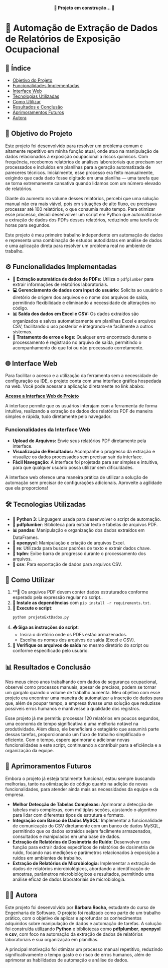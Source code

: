 <p align="center">
  <b>🚧 Projeto em construção... 🚧</b>
</p>

##

# 🚀 Automação de Extração de Dados de Relatórios de Exposição Ocupacional

## 📑 Índice

- [Objetivo do Projeto](#objetivo-do-projeto)
- [Funcionalidades Implementadas](#funcionalidades-implementadas)
- [Interface Web](#interface-web)
- [Tecnologias Utilizadas](#tecnologias-utilizadas)
- [Como Utilizar](#como_utilizar)
- [Resultados e Conclusão](#resultados-e-conclusão)
- [Aprimoramentos Futuros](#aprimoramentos-futuros)
- [Autora](#autora)

## <a name="objetivo-do-projeto"></a> 🎯 Objetivo do Projeto

Este projeto foi desenvolvido para resolver um problema comum e altamente repetitivo em minha função atual, onde atuo na manipulação de dados relacionados à exposição ocupacional a riscos químicos. Com frequência, recebemos relatórios de análises laboratoriais que precisam ser processados e incluídos em planilhas para a geração automatizada de pareceres técnicos. Inicialmente, esse processo era feito manualmente, exigindo que cada dado fosse digitado em uma planilha — uma tarefa que se torna extremamente cansativa quando lidamos com um número elevado de relatórios.

Diante do aumento no volume desses relatórios, percebi que uma solução manual não era mais viável, pois em situações de alto fluxo, eu precisava processar até 100 relatórios, o que consumia muito tempo. Para otimizar esse processo, decidi desenvolver um script em Python que automatizasse a extração de dados dos PDFs desses relatórios, reduzindo uma tarefa de horas para segundos.

Este projeto é meu primeiro trabalho independente em automação de dados e representa uma combinação de estudos autodidatas em análise de dados e uma aplicação direta para resolver um problema real no ambiente de trabalho.

## <a name="funcionalidades-implementadas"></a> ⚙️ Funcionalidades Implementadas

- **📄 Extração automática de dados de PDFs:** Utiliza o `pdfplumber` para extrair informações de relatórios laboratoriais.
- **💻 Gerenciamento de dados com input do usuário:** Solicita ao usuário o diretório de origem dos arquivos e o nome dos arquivos de saída, permitindo flexibilidade e eliminando a necessidade de alterações no código.
- **📊 Saída dos dados em Excel e CSV:** Os dados extraídos são organizados e salvos automaticamente em planilhas Excel e arquivos CSV, facilitando o uso posterior e integrando-se facilmente a outros sistemas.
- **📝 Tratamento de erros e logs:** Qualquer erro encontrado durante o processamento é registrado no arquivo de saída, permitindo o acompanhamento do que foi ou não processado corretamente.

## <a name="interface-web"></a> 🌐 Interface Web

Para facilitar o acesso e a utilização da ferramenta sem a necessidade de configuração ou IDE, o projeto conta com uma interface gráfica hospedada na web. Você pode acessar a aplicação diretamente no link abaixo:

[**Acesse a Interface Web do Projeto**]([https://seulink.streamlit.app](https://automacao-extracao-relatorios-ocupacionais-baa.streamlit.app/))

A interface permite que os usuários interajam com a ferramenta de forma intuitiva, realizando a extração de dados dos relatórios PDF de maneira simples e rápida, tudo diretamente pelo navegador.

### Funcionalidades da Interface Web

- **Upload de Arquivos:** Envie seus relatórios PDF diretamente pela interface.
- **Visualização de Resultados:** Acompanhe o progresso da extração e visualize os dados processados sem precisar sair da interface.
- **Fácil Navegação:** A interface foi projetada para ser simples e intuitiva, para que qualquer usuário possa utilizar sem dificuldades.

A interface web oferece uma maneira prática de utilizar a solução de automação sem precisar de configurações adicionais. Aproveite a agilidade que ela proporciona!
## <a name="tecnologias-utilizadas"></a> 🛠️ Tecnologias Utilizadas

- **🐍 Python 3**: Linguagem usada para desenvolver o script de automação.
- **📄 pdfplumber**: Biblioteca para extrair texto e tabelas de arquivos PDF.
- **📊 pandas**: Manipulação e organização dos dados extraídos em DataFrames.
- **📁 openpyxl**: Manipulação e criação de arquivos Excel.
- **📜 re**: Utilizada para buscar padrões de texto e extrair dados chave.
- **🔄 tqdm**: Exibe barra de progresso durante o processamento dos arquivos.
- **📂 csv**: Para exportação de dados para arquivos CSV.

## <a name="como_utilizar"></a> 🏁 Como Utilizar

1. **📄 Os arquivos PDF devem conter dados estruturados conforme esperado pela expressão regular no script..
2. **🔧 Instale as dependências** com `pip install -r requirements.txt`.
3. **🚀 Execute o script**:
   ```bash
   python projetoExtDados.py
   ```
4. **📥 Siga as instruções do script**:
   - Insira o diretório onde os PDFs estão armazenados.
   - Escolha os nomes dos arquivos de saída (Excel e CSV).
5. **📂 Verifique os arquivos de saída** no mesmo diretório do script ou conforme especificado pelo usuário.

## <a name="resultados-e-conclusão"></a> 📊 Resultados e Conclusão

Nos meus cinco anos trabalhando com dados de segurança ocupacional, observei como processos manuais, apesar de precisos, podem se tornar um gargalo quando o volume de trabalho aumenta. Meu objetivo com esse projeto era encontrar uma maneira de automatizar a inserção de dados para que, além de poupar tempo, a empresa tivesse uma solução que reduzisse possíveis erros humanos e mantivesse a qualidade dos registros.

Esse projeto já me permitiu processar 120 relatórios em poucos segundos, uma economia de tempo significativa e uma melhoria notável na produtividade. Além disso, ele beneficiará o estagiário que assumirá parte dessas tarefas, proporcionando um fluxo de trabalho simplificado e eficiente. Com o tempo, espero aprimorar e adicionar novas funcionalidades a este script, continuando a contribuir para a eficiência e a organização da equipe.

## <a name="aprimoramentos-futuros"></a> 🚀 Aprimoramentos Futuros

Embora o projeto já esteja totalmente funcional, estou sempre buscando melhorias, tanto na otimização do código quanto na adição de novas funcionalidades, para atender ainda mais as necessidades da equipe e da empresa.

- **Melhor Detecção de Tabelas Complexas:** Aprimorar a detecção de tabelas mais complexas, com múltiplas seções, ajustando o algoritmo para lidar com diferentes tipos de estrutura e formato.
- **Integração com Banco de Dados MySQL:** Implementar a funcionalidade de comunicação do CSV diretamente com um banco de dados MySQL, permitindo que os dados extraídos sejam facilmente armazenados, consultados e manipulados em uma base de dados.
- **Extração de Relatórios de Dosimetria de Ruído:** Desenvolver uma função para extrair dados específicos de relatórios de dosimetria de ruído, focando nas medições e parâmetros relacionados à exposição a ruídos em ambientes de trabalho.
- **Extração de Relatórios de Microbiologia:** Implementar a extração de dados de relatórios microbiológicos, abordando a identificação de amostras, parâmetros microbiológicos e resultados, permitindo uma análise eficaz de dados laboratoriais de microbiologia.

## <a name="autora"></a> 👩‍💻 Autora

Este projeto foi desenvolvido por **Bárbara Rocha**, estudante do curso de Engenharia de Software. O projeto foi realizado como parte de um trabalho prático, com o objetivo de aplicar e aprofundar os conhecimentos adquiridos sobre manipulação de dados e automação de tarefas. A solução foi construída utilizando **Python** e bibliotecas como **pdfplumber**, **openpyxl** e **csv**, com foco na automação da extração de dados de relatórios laboratoriais e sua organização em planilhas.

A principal motivação foi otimizar um processo manual repetitivo, reduzindo significativamente o tempo gasto e o risco de erros humanos, além de aprimorar as habilidades de automação e análise de dados.
